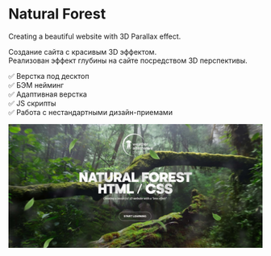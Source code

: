 # Natural Forest
Creating a beautiful website with 3D Parallax effect.

Создание сайта с красивым 3D эффектом.  
Реализован эффект глубины на сайте посредством 3D перспективы.  

✅ Верстка под десктоп  
✅ БЭМ нейминг  
✅ Адаптивная верстка  
✅ JS скрипты  
✅ Работа с нестандартными дизайн-приемами  

[![natural_forest](https://github.com/8807010/natural_forest/blob/master/preview.jpeg)](https://8807010.github.io/natural_forest/)

